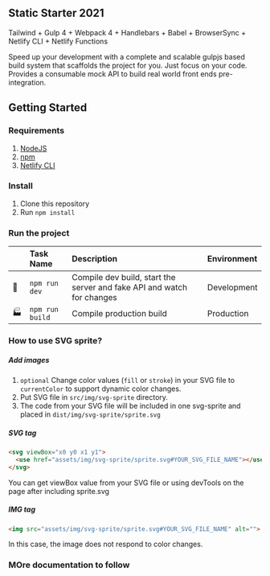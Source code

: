 ## Static Starter 2021
Tailwind + Gulp 4 + Webpack 4 + Handlebars + Babel + BrowserSync + Netlify CLI + Netlify Functions

Speed up your development with a complete and scalable gulpjs based build system that scaffolds the project for you. Just focus on your code. Provides a consumable mock API to build real world front ends pre-integration.


## Getting Started

### Requirements
1. [NodeJS](https://nodejs.org/en/)
2. [npm](https://www.npmjs.com/get-npm)
3. [Netlify CLI](https://www.npmjs.com/package/jquery)


### Install

1. Clone this repository
2. Run `npm install`

### Run the project

|                | Task Name                                    | Description                                               | Environment |
| -------------- | :------------------------------------------- | :-------------------------------------------------------- | :---------- |
| :construction: | `npm run dev`                     | Compile dev build, start the server and fake API and watch for changes | Development |
| :factory:      | `npm run build` | Compile production build                                  | Production  |



### How to use SVG sprite?

##### Add images

1. `optional` Change color values (`fill` or `stroke`) in your SVG file to `currentColor` to support dynamic color changes.
2. Put SVG file in `src/img/svg-sprite` directory.
3. The code from your SVG file will be included in one svg-sprite and placed in `dist/img/svg-sprite/sprite.svg`

##### SVG tag

```html
<svg viewBox="x0 y0 x1 y1">
  <use href="assets/img/svg-sprite/sprite.svg#YOUR_SVG_FILE_NAME"></use>
</svg>
```

You can get viewBox value from your SVG file or using devTools on the page after including sprite.svg

##### IMG tag

```html
<img src="assets/img/svg-sprite/sprite.svg#YOUR_SVG_FILE_NAME" alt="">
```

In this case, the image does not respond to color changes.


### MOre documentation to follow
